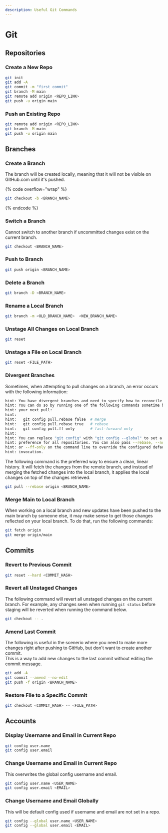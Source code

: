 ```yaml
---
description: Useful Git Commands
---
```


# Git

## Repositories

### Create a New Repo

```bash
git init
git add -A
git commit -m "first commit"
git branch -M main
git remote add origin <REPO_LINK>
git push -u origin main
```

### Push an Existing Repo

```bash
git remote add origin <REPO_LINK>
git branch -M main
git push -u origin main
```

## Branches

### Create a Branch

The branch will be created locally, meaning that  it will not be visible on GitHub.com until it's pushed.

{% code overflow="wrap" %}
```bash
git checkout -b <BRANCH_NAME>
```
{% endcode %}

### Switch a Branch

Cannot switch to another branch if uncommitted changes exist on the current branch.

```bash
git checkout <BRANCH_NAME>
```

### Push to Branch

```bash
git push origin <BRANCH_NAME>
```

### Delete a Branch

```bash
git branch -D <BRANCH_NAME>
```

### Rename a Local Branch

```bash
git branch -m <OLD_BRANCH_NAME>  <NEW_BRANCH_NAME>
```

### Unstage All Changes on Local Branch

```bash
git reset
```

### Unstage a File on Local Branch

```bash
git reset <FILE_PATH>
```

### Divergent Branches

Sometimes, when attempting to pull changes on a branch, an error occurs with the following information:

```bash
hint: You have divergent branches and need to specify how to reconcile them.
hint: You can do so by running one of the following commands sometime before
hint: your next pull:
hint: 
hint:   git config pull.rebase false  # merge
hint:   git config pull.rebase true   # rebase
hint:   git config pull.ff only       # fast-forward only
hint: 
hint: You can replace "git config" with "git config --global" to set a default
hint: preference for all repositories. You can also pass --rebase, --no-rebase,
hint: or --ff-only on the command line to override the configured default per
hint: invocation.
```

The following command is the preferred way to ensure a clean, linear history. It will fetch the changes from the remote branch, and instead of merging the fetched changes into the local branch, it applies the local changes on top of the changes retrieved.

```bash
git pull --rebase origin <BRANCH_NAME>
```

### Merge Main to Local Branch

When working on a local branch and new updates have been pushed to the main branch by someone else, it may make sense to get those changes reflected on your local branch. To do that, run the following commands:

```bash
git fetch origin
git merge origin/main
```

## Commits

### Revert to Previous Commit

```bash
git reset --hard <COMMIT_HASH>
```

### Revert all Unstaged Changes

The following command will revert all unstaged changes on the current branch. For example, any changes seen when running `git status` before staging will be reverted when running the command below.

```bash
git checkout -- .
```

### Amend Last Commit

The following is useful in the scenerio where you need to make more changes right after pushing to GitHub, but don't want to create another commit.\
This is a way to add new changes to the last commit without editing the commit message.

```bash
git add -A
git commit --amend --no-edit
git push -f origin <BRANCH_NAME>
```

### Restore File to a Specific Commit

```bash
git checkout <COMMIT_HASH> -- <FILE_PATH>
```

## Accounts

### Display Username and Email in Current Repo

```bash
git config user.name
git config user.email
```

### Change Username and Email in Current Repo

This overwrites the global config username and email.

```bash
git config user.name <USER_NAME>
git config user.email <EMAIL>
```

### Change Username and Email Globally

This will be default config used if username and email are not set in a repo.

```bash
git config --global user.name <USER_NAME>
git config --global user.email <EMAIL>
```
